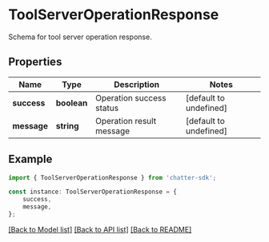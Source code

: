 # ToolServerOperationResponse

Schema for tool server operation response.

## Properties

Name | Type | Description | Notes
------------ | ------------- | ------------- | -------------
**success** | **boolean** | Operation success status | [default to undefined]
**message** | **string** | Operation result message | [default to undefined]

## Example

```typescript
import { ToolServerOperationResponse } from 'chatter-sdk';

const instance: ToolServerOperationResponse = {
    success,
    message,
};
```

[[Back to Model list]](../README.md#documentation-for-models) [[Back to API list]](../README.md#documentation-for-api-endpoints) [[Back to README]](../README.md)
